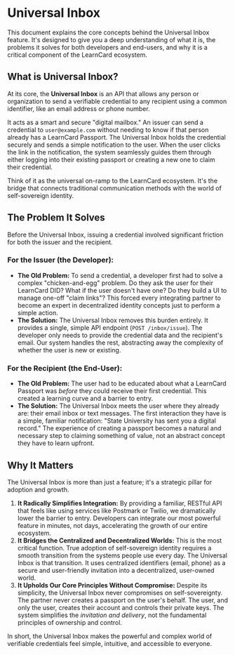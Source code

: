 # Universal Inbox

This document explains the core concepts behind the Universal Inbox feature. It's designed to give you a deep understanding of what it is, the problems it solves for both developers and end-users, and why it is a critical component of the LearnCard ecosystem.

## What is Universal Inbox?

At its core, the **Universal Inbox** is an API that allows any person or organization to send a verifiable credential to any recipient using a common identifier, like an email address or phone number.

It acts as a smart and secure "digital mailbox." An issuer can send a credential to `user@example.com` without needing to know if that person already has a LearnCard Passport. The Universal Inbox holds the credential securely and sends a simple notification to the user. When the user clicks the link in the notification, the system seamlessly guides them through either logging into their existing passport or creating a new one to claim their credential.

Think of it as the universal on-ramp to the LearnCard ecosystem. It's the bridge that connects traditional communication methods with the world of self-sovereign identity.

## The Problem It Solves

Before the Universal Inbox, issuing a credential involved significant friction for both the issuer and the recipient.

### **For the Issuer (the Developer):**

* **The Old Problem:** To send a credential, a developer first had to solve a complex "chicken-and-egg" problem. Do they ask the user for their LearnCard DID? What if the user doesn't have one? Do they build a UI to manage one-off "claim links"? This forced every integrating partner to become an expert in decentralized identity concepts just to perform a simple action.
* **The Solution:** The Universal Inbox removes this burden entirely. It provides a single, simple API endpoint (`POST /inbox/issue`). The developer only needs to provide the credential data and the recipient's email. Our system handles the rest, abstracting away the complexity of whether the user is new or existing.

### **For the Recipient (the End-User):**

* **The Old Problem:** The user had to be educated about what a LearnCard Passport was _before_ they could receive their first credential. This created a learning curve and a barrier to entry.
* **The Solution:** The Universal Inbox meets the user where they already are: their email inbox or text messages. The first interaction they have is a simple, familiar notification: "State University has sent you a digital record." The experience of creating a passport becomes a natural and necessary step to claiming something of value, not an abstract concept they have to learn upfront.

## Why It Matters

The Universal Inbox is more than just a feature; it's a strategic pillar for adoption and growth.

1. **It Radically Simplifies Integration:** By providing a familiar, RESTful API that feels like using services like Postmark or Twilio, we dramatically lower the barrier to entry. Developers can integrate our most powerful feature in minutes, not days, accelerating the growth of our entire ecosystem.
2. **It Bridges the Centralized and Decentralized Worlds:** This is the most critical function. True adoption of self-sovereign identity requires a smooth transition from the systems people use every day. The Universal Inbox is that transition. It uses centralized identifiers (email, phone) as a secure and user-friendly invitation into a decentralized, user-owned world.
3. **It Upholds Our Core Principles Without Compromise:** Despite its simplicity, the Universal Inbox never compromises on self-sovereignty. The partner never creates a passport on the user's behalf. The user, and only the user, creates their account and controls their private keys. The system simplifies the _invitation and delivery_, not the fundamental principles of ownership and control.

In short, the Universal Inbox makes the powerful and complex world of verifiable credentials feel simple, intuitive, and accessible to everyone.
